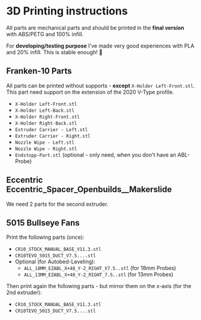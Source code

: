 # 3D Printing instructions

All parts are mechanical parts and should be printed in the **final version** with ABS/PETG and 100% infill.

For **developing/testing purpose** I've made very good experiences with PLA and 20% infill. This is stable enough! :grimacing:



## Franken-10 Parts

All parts can be printed without supports - **except** `X-Holder Left-Front.stl`.
This part need support on the extension of the 2020 V-Type profile.
- `X-Holder Left-Front.stl`
- `X-Holder Left-Back.stl`
- `X-Holder Right-Front.stl`
- `X-Holder Right-Back.stl`
- `Extruder Carrier - Left.stl`
- `Extruder Carrier - Right.stl`
- `Nozzle Wipe - Left.stl`
- `Nozzle Wipe - Right.stl`
- `Endstopp-Part.stl` (optional - only need, when you don't have an ABL-Probe)

## Eccentric Eccentric_Spacer_Openbuilds__Makerslide

We need 2 parts for the second extruder.

## 5015 Bullseye Fans

Print the following parts (once):
- `CR10_STOCK_MANUAL_BASE_V11.3.stl`
- `CR10TEVO_5015_DUCT_V7.5....stl`
- Optional (for Autobed-Leveling):
  - `ALL_18MM_EZABL_X+48_Y-2_RIGHT_V7.5..stl` (for 18mm Probes)
  - `ALL_13MM_EZABL_X+48_Y-2_RIGHT_7.5..stl` (for 13mm Probes)

Then print again the following parts - but mirror them on the x-axis (for the 2nd extruder):
- `CR10_STOCK_MANUAL_BASE_V11.3.stl`
- `CR10TEVO_5015_DUCT_V7.5....stl`
